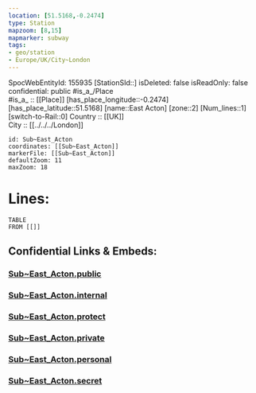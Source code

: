 ```yaml
---
location: [51.5168,-0.2474] 
type: Station 
mapzoom: [8,15] 
mapmarker: subway 
tags:
- geo/station
- Europe/UK/City~London
---
```

SpocWebEntityId: 155935
[StationSId::] 
isDeleted: false
isReadOnly: false
confidential: public
#is_a_/Place  
#is_a_ :: [[Place]] 
[has_place_longitude::-0.2474] 
[has_place_latitude::51.5168] 
[name::East Acton] 
[zone::2] 
[Num_lines::1] 
[switch-to-Rail::0] 
Country :: [[UK]]  
City :: [[../../../London]]  


```leaflet
id: Sub~East_Acton
coordinates: [[Sub~East_Acton]] 
markerFile: [[Sub~East_Acton]] 
defaultZoom: 11 
maxZoom: 18
```


# Lines: 
```dataview
TABLE 
FROM [[]] 
```


## Confidential Links & Embeds: 

### [Sub~East_Acton.public](/_public/\Earth\Continent\Europe\Europe~North\UK\England\Regions~England\London,Greater\cities~GreaterLondon\Underground\StationSub~East_Acton.public.md) 

### [Sub~East_Acton.internal](/_internal/\Earth\Continent\Europe\Europe~North\UK\England\Regions~England\London,Greater\cities~GreaterLondon\Underground\StationSub~East_Acton.internal.md) 

### [Sub~East_Acton.protect](/_protect/\Earth\Continent\Europe\Europe~North\UK\England\Regions~England\London,Greater\cities~GreaterLondon\Underground\StationSub~East_Acton.protect.md) 

### [Sub~East_Acton.private](/_private/\Earth\Continent\Europe\Europe~North\UK\England\Regions~England\London,Greater\cities~GreaterLondon\Underground\StationSub~East_Acton.private.md) 

### [Sub~East_Acton.personal](/_personal/\Earth\Continent\Europe\Europe~North\UK\England\Regions~England\London,Greater\cities~GreaterLondon\Underground\StationSub~East_Acton.personal.md) 

### [Sub~East_Acton.secret](/_secret/\Earth\Continent\Europe\Europe~North\UK\England\Regions~England\London,Greater\cities~GreaterLondon\Underground\StationSub~East_Acton.secret.md)

